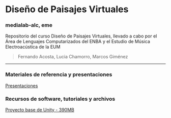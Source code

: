 # Diseño de Paisajes Virtuales
### medialab-alc, eme
Repositorio del curso Diseño de Paisajes Virtuales, llevado a cabo por el Área de Lenguajes Computarizados del ENBA y el Estudio de Música Electroacústica de la EUM

>Fernando Acosta, Lucia Chamorro, Marcos Giménez

---
### Materiales de referencia y presentaciones

[Presentaciones](Presentaciones/index.md)

### Recursos de software, tutoriales y archivos
[Proyecto base de Unity - 390MB](https://github.com/medialab-alc/DPV_UnityProject/archive/master.zip)
